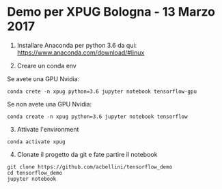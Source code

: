 # Demo per XPUG Bologna - 13 Marzo 2017

1. Installare Anaconda per python 3.6 da qui: https://www.anaconda.com/download/#linux

2. Creare un conda env

Se avete una GPU Nvidia:

```
conda crete -n xpug python=3.6 jupyter notebook tensorflow-gpu
```

Se non avete una GPU Nvidia:

```
conda create -n xpug python=3.6 jupyter notebook tensorflow
```


3. Attivate l'environment

```
conda activate xpug
```

4. Clonate il progetto da git e fate partire il notebook

```
git clone https://github.com/acbellini/tensorflow_demo
cd tensorflow_demo
jupyter notebook
```
